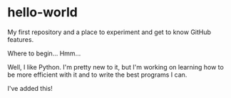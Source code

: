# hello-world
My first repository and a place to experiment and get to know GitHub features.

Where to begin... Hmm...

Well, I like Python. I'm pretty new to it, but I'm working on learning how to be more efficient with it and to write the best programs I can.

I've added this!
